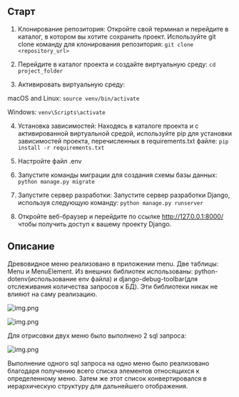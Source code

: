 ## Старт

1. Клонирование репозитория: Откройте свой терминал и перейдите в каталог, в котором вы хотите сохранить проект. Используйте git clone команду для клонирования репозитория:
```git clone <repository_url>```

2. Перейдите в каталог проекта и создайте виртуальную среду:
```cd project_folder```

3. Активировать виртуальную среду:

macOS and Linux:
```source venv/bin/activate```

Windows:
```venv\Scripts\activate```

4. Установка зависимостей: Находясь в каталоге проекта и с активированной виртуальной средой, используйте pip для установки зависимостей проекта, перечисленных в requirements.txt файле:
```pip install -r requirements.txt```

5. Настройте файл .env

6. Запустите команды миграции для создания схемы базы данных:
```python manage.py migrate```

7. Запустите сервер разработки: Запустите сервер разработки Django, используя следующую команду:
```python manage.py runserver```

8. Откройте веб-браузер и перейдите по ссылке http://127.0.0.1:8000/ чтобы получить доступ к вашему проекту Django.

## Описание

Древовидное меню реализовано в приложении menu. Две таблицы: Menu и MenuElement.
Из внешних библиотек использованы: python-dotenv(использование env файла) и django-debug-toolbar(для отслеживания количества запросов к БД). 
Эти библиотеки никак не влияют на саму реализацию.

![img.png](readme_static/img.png)

![img.png](readme_static/img2.png)

Для отрисовки двух меню было выполнено 2 sql запроса:

![img.png](readme_static/img3.png)

Выполнение одного sql запроса на одно меню было реализовано благодаря получению всего списка элементов относящихся к определенному меню. Затем же этот список конвертировался в иерархическую структуру для дальнейшего отображения.